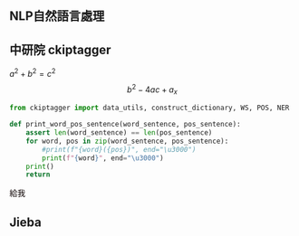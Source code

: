 ##  NLP自然語言處理

## 中研院 ckiptagger

$a^2+b^2=c^2$
$$
b^2-4ac+a_x
$$

```python
from ckiptagger import data_utils, construct_dictionary, WS, POS, NER

def print_word_pos_sentence(word_sentence, pos_sentence):
	assert len(word_sentence) == len(pos_sentence)
	for word, pos in zip(word_sentence, pos_sentence):
		#print(f"{word}({pos})", end="\u3000")
		print(f"{word}", end="\u3000")
	print()
	return

```

<font color='b'>給我</font>

## Jieba

